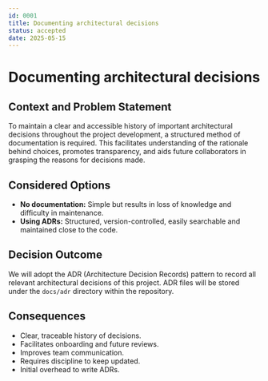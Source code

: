 ```yaml
---
id: 0001
title: Documenting architectural decisions
status: accepted
date: 2025-05-15
---
```


# Documenting architectural decisions

## Context and Problem Statement

To maintain a clear and accessible history of important architectural decisions throughout the project development, a structured method of documentation is required. This facilitates understanding of the rationale behind choices, promotes transparency, and aids future collaborators in grasping the reasons for decisions made.

## Considered Options

- **No documentation:** Simple but results in loss of knowledge and difficulty in maintenance.
- **Using ADRs:** Structured, version-controlled, easily searchable and maintained close to the code.

## Decision Outcome

We will adopt the ADR (Architecture Decision Records) pattern to record all relevant architectural decisions of this project. ADR files will be stored under the `docs/adr` directory within the repository.

## Consequences

- Clear, traceable history of decisions.
- Facilitates onboarding and future reviews.
- Improves team communication.
- Requires discipline to keep updated.
- Initial overhead to write ADRs.
